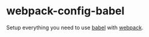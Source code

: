 # webpack-config-babel

Setup everything you need to use [babel] with [webpack].

[webpack]: https://webpack.github.io
[babel]: http://babeljs.io

